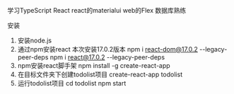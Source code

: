 学习TypeScript  React  react的materialui   web的Flex 
数据库熟练

安装
1. 安装node.js
2. 通过npm安装react   本次安装17.0.2版本
    npm i react-dom@17.0.2 --legacy-peer-deps
    npm i react@17.0.2 --legacy-peer-deps
3. npm安装react脚手架 
    npm install -g create-react-app
4. 在目标文件夹下创建todolist项目
    create-react-app todolist
5. 运行todolist项目
    cd todolist
    npm start